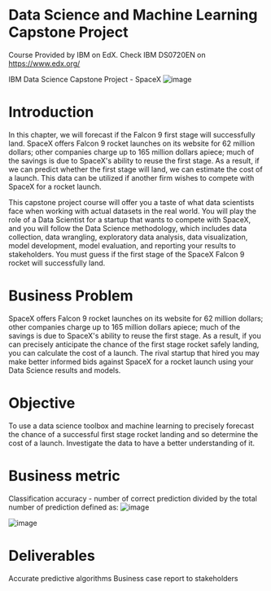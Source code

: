 # Data Science and Machine Learning Capstone Project
Course Provided by IBM on EdX. 
Check IBM DS0720EN on https://www.edx.org/ 




IBM Data Science Capstone Project - SpaceX
![image](https://user-images.githubusercontent.com/87827959/192241080-8bc7f082-362c-4962-9e64-700de8e8c753.png)



# Introduction

In this chapter, we will forecast if the Falcon 9 first stage will successfully land. SpaceX offers Falcon 9 rocket launches on its website for 62 million dollars; other companies charge up to 165 million dollars apiece; much of the savings is due to SpaceX's ability to reuse the first stage. As a result, if we can predict whether the first stage will land, we can estimate the cost of a launch. This data can be utilized if another firm wishes to compete with SpaceX for a rocket launch.

This capstone project course will offer you a taste of what data scientists face when working with actual datasets in the real world. You will play the role of a Data Scientist for a startup that wants to compete with SpaceX, and you will follow the Data Science methodology, which includes data collection, data wrangling, exploratory data analysis, data visualization, model development, model evaluation, and reporting your results to stakeholders. You must guess if the first stage of the SpaceX Falcon 9 rocket will successfully land.


# Business Problem

SpaceX offers Falcon 9 rocket launches on its website for 62 million dollars; other companies charge up to 165 million dollars apiece; much of the savings is due to SpaceX's ability to reuse the first stage. As a result, if you can precisely anticipate the chance of the first stage rocket safely landing, you can calculate the cost of a launch. The rival startup that hired you may make better informed bids against SpaceX for a rocket launch using your Data Science results and models.


# Objective

To use a data science toolbox and machine learning to precisely forecast the chance of a successful first stage rocket landing and so determine the cost of a launch.
Investigate the data to have a better understanding of it.


# Business metric

Classification accuracy - number of correct prediction divided by the total number of prediction defined as:
![image](https://user-images.githubusercontent.com/87827959/192240760-39fe4424-506a-4cce-a891-1d599a21f91d.png)

![image](https://user-images.githubusercontent.com/87827959/192241814-48c8f2c2-aba7-4520-a90e-52fcbb652426.png)



# Deliverables

Accurate predictive algorithms
Business case report to stakeholders
